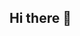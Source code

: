 ## Hi there 👋

<!--
**GitHub-geter/GitHub-geter** is a ✨ _special_ ✨ repository because its `README.md` (this file) appears on your GitHub profile.

Here are some ideas to get you started:

- 🏫 I’m currently studying in Supreme Knowledge Foundation Group of Institute
- 📖 I’m currently persuing Computer Science and Engineering Btech degree
- 👯 I’m looking to collaborate on coding challenges, hackathons, and any exciting projects that come our way.
- 🤔 I’m looking for help with gaining a deeper understanding of best practices and efficient coding techniques.
- 💬 Ask me about coding, anime.
- 📫 How to reach me:On instagram at "https://www.instagram.com/show.won07/" 
- 😄 Pronouns: HE/HIM
- ⚡ Fun fact: I love what i am learning
- ❤️‍🩹  Relationship status: Single 👉👈
-->
